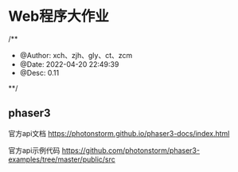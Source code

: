 # Web程序大作业

/** 
 * @Author: xch、zjh、gly、ct、zcm
 * @Date: 2022-04-20 22:49:39 
 * @Desc: 0.11

**/


## phaser3

官方api文档
https://photonstorm.github.io/phaser3-docs/index.html

官方api示例代码
https://github.com/photonstorm/phaser3-examples/tree/master/public/src
 